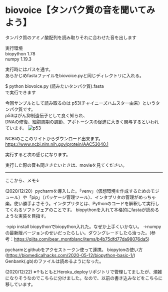 # biovoice【タンパク質の音を聞いてみよう】
タンパク質のアミノ酸配列を読み取りそれに合わせた音を出します

実行環境  
biopython  1.78  
numpy  1.19.3

実行時にはパスを通す。  
あらかじめfastaファイルをbiovoice.pyと同じディレクトリに入れる。

$ python biovoice.py (読みたいタンパク質).fasta  
で実行できます

今回サンプルとして読み取るのは p53(チャイニーズハムスター由来）というタンパク質です。  
p53はがん抑制遺伝子として良く知られ、  
DNAの修復、細胞周期の調節、アポトーシスの促進に大きく関与するといわれています。
![p53](https://user-images.githubusercontent.com/76000019/102843888-905b3880-444d-11eb-8e09-2b197167b07d.png)


NCBIのここのサイトからダウンロード出来ます。
https://www.ncbi.nlm.nih.gov/protein/AAC53040.1


実行すると次の感じになります。


実行した際の音も聞ききたいときは、movieを見てください。

----------------------------------------------------------------------------------------------------------------------------
ここから、メモ↓

(2020/12/20）pycharmを導入した。「venv」（仮想環境を作成するためのモジュール）や「pip」（パッケージ管理ツール）、インタプリタの管理がめっちゃ楽。使い勝手よさそう。インタプリタとは、Pythonのコードを解釈して実行してくれるソフトウェアのことです。 biopythonを入れて本格的にfastaが読めるような実装を目指す。

→pip install biopythonでbiopython入れた。なぜか上手くいかない。 →numpyの最新版バージョンのせいだったらしい。ダウングレードしたら治った。(参考：https://qiita.com/bear_montblanc/items/b4b75dfd77da98076da5)

pycharmとgithubをアクセストークン使って連携。 biopytonの使い方(https://biomedicalhacks.com/2020-05-12/biopython-basic-1/) Genbank(.gb)のファイルは読めるようになった。

(2020/12/22)
※↑もともとHeroku_deployリポジトリで管理してましたが、煩雑になりそうなのでこちらに分けました。なので、以前の書き込みなどをこちらに移しています。
